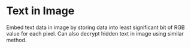 # Text in Image
Embed text data in image by storing data into least significant bit of RGB value for each pixel. Can also decrypt hidden text in image using similar method.